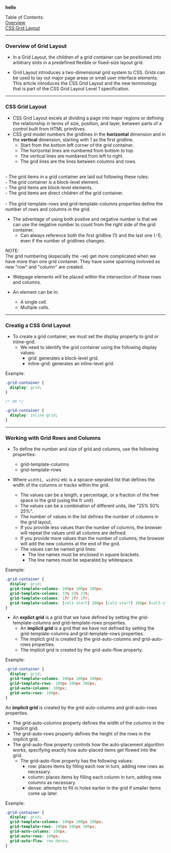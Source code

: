 
**hello**

Table of Contents: <br>
[Overview](#overview-of-grid-layout) <br>
[CSS Grid Layout](#css-grid-layout) <Br>


--------------------
### Overview of Grid Layout 


- In a Grid Layout, the children of a grid container can be positioned into arbitrary slots in a predefined flexible or fixed-size layout grid.

- Grid Layout introduces a two-dimensional grid system to CSS. Grids can be used to lay out major page areas or small user interface elements. This article introduces the CSS Grid Layout and the new terminology that is part of the CSS Grid Layout Level 1 specification.

--------------------
### CSS Grid Layout

- CSS Grid Layout excels at dividing a page into major regions or defining the relationship in terms of size, position, and layer, between parts of a control built from HTML primitives. <br>
- CSS grid model numbers the gridlines in the **horizontal** dimension and in the **vertical** dimension, starting with 1 as the first gridline. <br>
    - Start from the bottom left corner of the grid container. <br>
    - The horizontal lines are numbered from bottom to top. <br>
    - The vertical lines are numbered from left to right. <br>
    - The grid lines are the lines between columns and rows. <br>
<br>
- The grid items in a grid container are laid out following these rules: <br>
    - The grid container is a block-level element. <br>
    - The grid items are block-level elements. <br>
    - The grid items are direct children of the grid container. <br>
  <br>
- The grid-template-rows and grid-template-columns properties define the number of rows and columns in the grid. <br>

- The adventage of using both postive and negative number is that we can use the negative number to count from the right side of the grid container. <br>
  - Can always reference both the first gridline (1) and the last one (-1), even if the number of gridlines changes. <br>

NOTE: <br>
The grid numbering (especially the -ve) get more complicated when we have more than one grid container. They have some spanning invloved as new "row" and "column" are created. <br>

- Webpage elements will be placed within the intersection of these rows and columns. <br>

- An element can be in: 
   - A single cell. <br>
   - Multiple cells. <br>

--------------------
### Creatig a CSS Grid Layout

- To create a grid container, we must set the display property to grid or inline-grid. <br>
   - We need to identify the grid container using the following display values: <br>
      - grid: generates a block-level grid. <br>
      - inline-grid: generates an inline-level grid. <br>

Example: <br>
```css
.grid-container {
  display: grid;
}

/* OR */

.grid-container {
  display: inline-grid;
}
```


--------------------
### Working with Grid Rows and Columns

- To define the number and size of grid and columns, use the following properties: <br>
   - grid-template-columns <br>
   - grid-template-rows <br>

- Where `width1, width2` etc is a spcace-seprated list that defines the width of the columns or tracks within the grid. <br>
   - The values can be a length, a percentage, or a fraction of the free space in the grid (using the fr unit). <br>
   - The values can be a combination of different units, like "25% 50% 25%". <br>
   - The number of values in the list defines the number of columns in the grid layout. <br>
   - If you provide less values than the number of columns, the browser will repeat the values until all columns are defined. <br>
   - If you provide more values than the number of columns, the browser will add the new columns at the end of the grid. <br>
   - The values can be named grid lines: <br>
      - The line names must be enclosed in square brackets. <br>
      - The line names must be separated by whitespace. <br>

Example: <br>
```css
.grid-container {
  display: grid;
  grid-template-columns: 100px 100px 100px;
  grid-template-columns: 33% 33% 33%;
  grid-template-columns: 1fr 1fr 1fr;
  grid-template-columns: [col1-start] 100px [col2-start] 100px [col3-start] 100px [col3-end];
}
```

- An **explict grid** is a grid that we have defined by setting the grid-template-columns and grid-template-rows properties. <br>
   - An **implicit grid** is a grid that we have not defined by setting the grid-template-columns and grid-template-rows properties. <br>
   - The implicit grid is created by the grid-auto-columns and grid-auto-rows properties. <br>
   - The implicit grid is created by the grid-auto-flow property. <br>

Example:
```css
.grid-container {
  display: grid;
  grid-template-columns: 100px 100px 100px;
  grid-template-rows: 100px 100px 100px;
  grid-auto-columns: 100px;
  grid-auto-rows: 100px;
}
```
An **implicit grid** is created by the grid-auto-columns and grid-auto-rows properties. <br>
- The grid-auto-columns property defines the width of the columns in the implicit grid. <br>
- The grid-auto-rows property defines the height of the rows in the implicit grid. <br>
- The grid-auto-flow property controls how the auto-placement algorithm works, specifying exactly how auto-placed items get flowed into the grid. <br>
   - The grid-auto-flow property has the following values: <br>
      - row: places items by filling each row in turn, adding new rows as necessary. <br>
      - column: places items by filling each column in turn, adding new columns as necessary. <br>
      - dense: attempts to fill in holes earlier in the grid if smaller items come up later. <br>

Example: <br>
```css
.grid-container {
  display: grid;
  grid-template-columns: 100px 100px 100px;
  grid-template-rows: 100px 100px 100px;
  grid-auto-columns: 100px;
  grid-auto-rows: 100px;
  grid-auto-flow: row dense;
}
```





